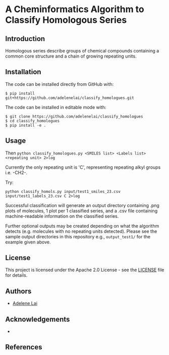# A Cheminformatics Algorithm to Classify Homologous Series

## Introduction
Homologous series describe groups of chemical compounds containing a common core structure and a chain of growing repeating units.
 
 
 
 
## Installation

The code can be installed directly from GitHub with:

```shell
$ pip install git+https://github.com/adelenelai/classify_homologues.git
```

The code can be installed in editable mode with:

```shell
$ git clone https://github.com/adelenelai/classify_homologues
$ cd classify_homologues
$ pip install -e .
```

## Usage

Then
```python classify_homologues.py <SMILES list> <Labels list> <repeating unit> 2>log```

Currently the only repeating unit is 'C', representing repeating alkyl groups i.e. -CH2-.

Try:

```
python classify_homols.py input/test1_smiles_23.csv input/test1_labels_23.csv C 2>log
```

Successful classification will generate an output directory containing .png plots of molecules, 1 plot per 1 classified series, and a .csv file containing machine-readable information on the classified series. 


Further optional outputs may be created depending on what the algorithm detects (e.g. molecules with no repeating units detected). Please see the sample output directories in this repository e.g., `output_test1/` for the example given above.



## License

This project is licensed under the Apache 2.0 License - see the [LICENSE](https://github.com/adelenelai/classify_homologues/blob/main/LICENSE) file for details.




## Authors

- [Adelene Lai](https://github.com/adelenelai)




## Acknowledgements
- 
## References

